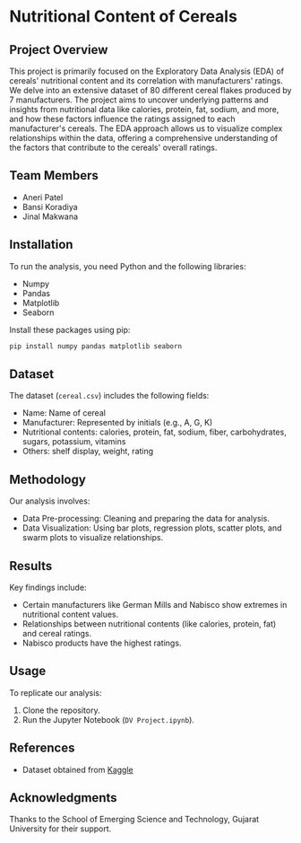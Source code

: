 # Nutritional Content of Cereals

## Project Overview

This project is primarily focused on the Exploratory Data Analysis (EDA) of cereals' nutritional content and its correlation with manufacturers' ratings. We delve into an extensive dataset of 80 different cereal flakes produced by 7 manufacturers. The project aims to uncover underlying patterns and insights from nutritional data like calories, protein, fat, sodium, and more, and how these factors influence the ratings assigned to each manufacturer's cereals. The EDA approach allows us to visualize complex relationships within the data, offering a comprehensive understanding of the factors that contribute to the cereals' overall ratings.

## Team Members
- Aneri Patel
- Bansi Koradiya
- Jinal Makwana


## Installation

To run the analysis, you need Python and the following libraries:
- Numpy
- Pandas
- Matplotlib
- Seaborn

Install these packages using pip:
```bash
pip install numpy pandas matplotlib seaborn
```

## Dataset

The dataset (`cereal.csv`) includes the following fields:
- Name: Name of cereal 
- Manufacturer: Represented by initials (e.g., A, G, K)
- Nutritional contents: calories, protein, fat, sodium, fiber, carbohydrates, sugars, potassium, vitamins
- Others: shelf display, weight, rating

## Methodology

Our analysis involves:
- Data Pre-processing: Cleaning and preparing the data for analysis.
- Data Visualization: Using bar plots, regression plots, scatter plots, and swarm plots to visualize relationships.

## Results

Key findings include:
- Certain manufacturers like German Mills and Nabisco show extremes in nutritional content values.
- Relationships between nutritional contents (like calories, protein, fat) and cereal ratings.
- Nabisco products have the highest ratings.

## Usage

To replicate our analysis:
1. Clone the repository.
2. Run the Jupyter Notebook (`DV Project.ipynb`).

## References

- Dataset obtained from [Kaggle](www.kaggle.com)


## Acknowledgments

Thanks to the School of Emerging Science and Technology, Gujarat University for their support.
